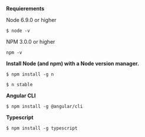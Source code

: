 **Requierements**

Node 6.9.0 or higher

`$ node -v`

NPM 3.0.0 or higher

`npm -v`

**Install Node (and npm) with a Node version manager.**

```
$ npm install -g n

$ n stable

```

**Angular CLI**

`$ npm install -g @angular/cli`

**Typescript**

`$ npm install -g typescript`